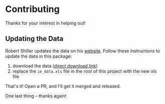 # Contributing

Thanks for your interest in helping out!

## Updating the Data

Robert Shiller updates the data on his [website](http://www.econ.yale.edu/~shiller/data.htm). Follow these
instructions to update the data in this package:

1. download the data ([direct download link](http://www.econ.yale.edu/~shiller/data/ie_data.xls))
2. replace the `ie_data.xls` file in the root of this project with the new xls file

That's it! Open a PR, and I'll get it merged and released.

One last thing – thanks again!
